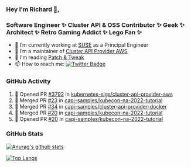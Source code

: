 ### Hey I'm Richard 👋, 

<h3 align="left">Software Engineer ✨ Cluster API & OSS Contributor ✨ Geek ✨ Architect ✨ Retro Gaming Addict ✨ Lego Fan ✨</h3>

- 🔭 I’m currently working at [SUSE](https://www.suse.com/) as a Principal Engineer
- 👯 I’m a maintainer of [Cluster API Provider AWS](https://github.com/kubernetes-sigs/cluster-api-provider-aws)
- 💬 I'm reading [Patch & Tweak](https://bjooks.com/products/patch-tweak-exploring-modular-synthesis)
- 📫 How to reach me: [![Twitter Badge](https://img.shields.io/badge/-@fruit_case-00acee?style=flat&logo=Twitter&logoColor=white)](https://twitter.com/intent/follow?screen_name=fruit_case "Follow on Twitter")

### GitHub Activity 

<!--START_SECTION:activity-->
1. 💪 Opened PR [#3792](https://github.com/kubernetes-sigs/cluster-api-provider-aws/pull/3792) in [kubernetes-sigs/cluster-api-provider-aws](https://github.com/kubernetes-sigs/cluster-api-provider-aws)
2. 🎉 Merged PR [#23](https://github.com/capi-samples/kubecon-na-2022-tutorial/pull/23) in [capi-samples/kubecon-na-2022-tutorial](https://github.com/capi-samples/kubecon-na-2022-tutorial)
3. 🎉 Merged PR [#34](https://github.com/capi-samples/cluster-api-provider-docker/pull/34) in [capi-samples/cluster-api-provider-docker](https://github.com/capi-samples/cluster-api-provider-docker)
4. 🎉 Merged PR [#20](https://github.com/capi-samples/kubecon-na-2022-tutorial/pull/20) in [capi-samples/kubecon-na-2022-tutorial](https://github.com/capi-samples/kubecon-na-2022-tutorial)
5. 💪 Opened PR [#20](https://github.com/capi-samples/kubecon-na-2022-tutorial/pull/20) in [capi-samples/kubecon-na-2022-tutorial](https://github.com/capi-samples/kubecon-na-2022-tutorial)
<!--END_SECTION:activity-->

### GitHub Stats

[![Anurag's github stats](https://github-readme-stats.vercel.app/api?username=richardcase&count_private=true&show_icons=true)](https://github.com/anuraghazra/github-readme-stats)

[![Top Langs](https://github-readme-stats.vercel.app/api/top-langs/?username=richardcase&hide=html&layout=compact)](https://github.com/anuraghazra/github-readme-stats)
